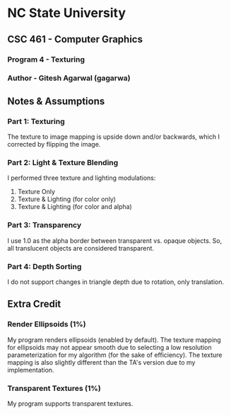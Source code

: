 # NC State University
## CSC 461 - Computer Graphics

### Program 4 - Texturing
### Author - Gitesh Agarwal (gagarwa)

## Notes & Assumptions

### Part 1: Texturing
The texture to image mapping is upside down and/or backwards, which I corrected by flipping the image.

### Part 2: Light & Texture Blending
I performed three texture and lighting modulations:
1. Texture Only
2. Texture & Lighting (for color only)
3. Texture & Lighting (for color and alpha)

### Part 3: Transparency
I use 1.0 as the alpha border between transparent vs. opaque objects.  So, all translucent objects are considered transparent.

### Part 4: Depth Sorting
I do not support changes in triangle depth due to rotation, only translation.

## Extra Credit

### Render Ellipsoids (1%)
My program renders ellipsoids (enabled by default).  The texture mapping for ellipsoids may not appear smooth due to selecting a low resolution parameterization for my algorithm (for the sake of efficiency).  The texture mapping is also slightly different than the TA's version due to my implementation.

### Transparent Textures (1%)
My program supports transparent textures.
